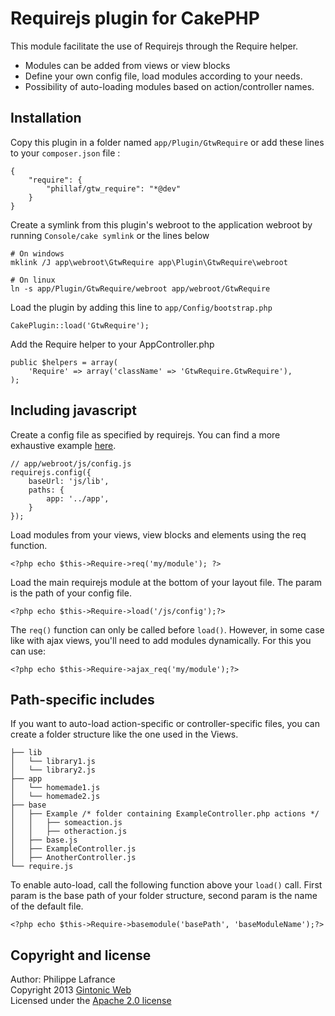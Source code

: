 # Requirejs plugin for CakePHP

This module facilitate the use of Requirejs through the Require helper.

* Modules can be added from views or view blocks
* Define your own config file, load modules according to your needs.
* Possibility of auto-loading modules based on action/controller names.

## Installation

Copy this plugin in a folder named `app/Plugin/GtwRequire` or add these lines to your `composer.json` file :

    {
        "require": {
            "phillaf/gtw_require": "*@dev"
        }
    }
    
Create a symlink from this plugin's webroot to the application webroot by running `Console/cake symlink` or the lines below

    # On windows
    mklink /J app\webroot\GtwRequire app\Plugin\GtwRequire\webroot

    # On linux
    ln -s app/Plugin/GtwRequire/webroot app/webroot/GtwRequire

Load the plugin by adding this line to `app/Config/bootstrap.php`

    CakePlugin::load('GtwRequire');
    
Add the Require helper to your AppController.php

    public $helpers = array(
        'Require' => array('className' => 'GtwRequire.GtwRequire'),
    );
    
## Including javascript

Create a config file as specified by requirejs. You can find a more exhaustive example [here](https://gist.github.com/Phillaf/7051827).

    // app/webroot/js/config.js
    requirejs.config({
        baseUrl: 'js/lib',
        paths: {
            app: '../app',
        }
    });
    
Load modules from your views, view blocks and elements using the req function.

    <?php echo $this->Require->req('my/module'); ?>

Load the main requirejs module at the bottom of your layout file. The param is the path of your config file.

    <?php echo $this->Require->load('/js/config');?>
    
The `req()` function can only be called before `load()`. However, in some case like with ajax views, you'll need to add modules dynamically. For this you can use:

    <?php echo $this->Require->ajax_req('my/module');?>
    
## Path-specific includes

If you want to auto-load action-specific or controller-specific files, you can create a folder structure like the one used in the Views.

    ├── lib
    │   └── library1.js
    │   └── library2.js
    ├── app
    │   └── homemade1.js
    │   └── homemade2.js
    ├── base
    │   ├── Example /* folder containing ExampleController.php actions */
    │   │   ├── someaction.js
    │   │   ├── otheraction.js
    │   ├── base.js
    │   ├── ExampleController.js
    │   ├── AnotherController.js
    └── require.js

To enable auto-load, call the following function above your `load()` call. First param is the base path of your folder structure, second param is the name of the default file.
    
    <?php echo $this->Require->basemodule('basePath', 'baseModuleName');?>

## Copyright and license   
Author: Philippe Lafrance   
Copyright 2013 [Gintonic Web](http://gintonicweb.com)  
Licensed under the [Apache 2.0 license](http://www.apache.org/licenses/LICENSE-2.0.html)
